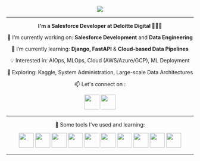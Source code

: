 <p align="center">
  <img src="https://capsule-render.vercel.app/api?type=cylinder&color=gradient&text=Hello%20there👋&animation=fadeIn">
</p>
<hr>
<p align="center">
  <b>I'm a Salesforce Developer at Deloitte Digital 👨🏻‍💻</b>
</p>

<p align="center">
  🔭 I’m currently working on: <b>Salesforce Development</b> and <b>Data Engineering</b></p>
 <p align="center"> 🌱 I’m currently learning: <b>Django, FastAPI</b> & <b>Cloud-based Data Pipelines</b></p>
 
<p align="center">💡 Interested in: AIOps, MLOps, Cloud (AWS/Azure/GCP), ML Deployment</p>
<p align="center">📌 Exploring: Kaggle, System Administration, Large-scale Data Architectures</p>

<p align="center">📫 Let's connect on :</p>
<p align="center">
  <a href="https://www.linkedin.com/in/https://www.linkedin.com/in/konstantinos-bous//"><img src="https://raw.githubusercontent.com/gauravghongde/social-icons/9d939e1c5b7ea4a24ac39c3e4631970c0aa1b920/SVG/Color/LinkedIN.svg" width="40" height="40"/></a>
  <a href="mailto:kostasmpous@gmail.com"><img src="https://raw.githubusercontent.com/gauravghongde/social-icons/9d939e1c5b7ea4a24ac39c3e4631970c0aa1b920/SVG/Color/Gmail.svg" width="40" height="40"/></a>
</p>

<hr>
<p align="center">🚀 Some tools I've used and learning:</p>
<p align="center">
  <a href="https://www.python.org/"><img src="https://cdn.jsdelivr.net/gh/devicons/devicon/icons/python/python-original.svg" width="40" height="40"/></a>
  <a href="https://www.salesforce.com/eu/?ir=1"><img src="https://cdn.jsdelivr.net/gh/devicons/devicon/icons/salesforce/salesforce-original.svg" width="40" height="40"/></a>
  <a href="https://numpy.org/"><img src="https://cdn.jsdelivr.net/gh/devicons/devicon/icons/numpy/numpy-original.svg" width="40" height="40"/></a>
  <a href="https://pandas.pydata.org/"><img src="https://cdn.jsdelivr.net/gh/devicons/devicon/icons/pandas/pandas-original.svg" width="40" height="40"/></a>
  <a href="https://fastapi.tiangolo.com/"><img src="https://cdn.jsdelivr.net/gh/devicons/devicon/icons/fastapi/fastapi-original.svg" width="40" height="40"/></a>
  <a href="https://www.djangoproject.com/"><img src="https://cdn.jsdelivr.net/gh/devicons/devicon/icons/django/django-plain.svg" width="40" height="40"/></a>
  <a href="https://azure.microsoft.com/"><img src="https://cdn.jsdelivr.net/gh/devicons/devicon/icons/azure/azure-original.svg" width="40" height="40"/></a>
  <a href="https://cloud.google.com/"><img src="https://cdn.jsdelivr.net/gh/devicons/devicon/icons/googlecloud/googlecloud-original.svg" width="40" height="40"/></a>
  <a href="https://www.mysql.com/"><img src="https://cdn.jsdelivr.net/gh/devicons/devicon/icons/mysql/mysql-original-wordmark.svg" width="40" height="40"/></a>
  <a href="https://www.mongodb.com/"><img src="https://cdn.jsdelivr.net/gh/devicons/devicon/icons/mongodb/mongodb-original.svg" width="40" height="40"/></a>
</p>

<hr>
